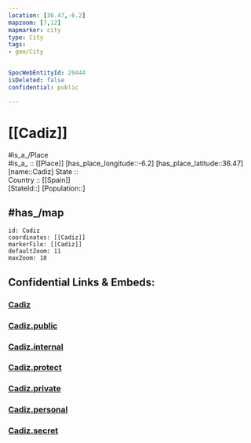 ```yaml
---
location: [36.47,-6.2] 
mapzoom: [7,12] 
mapmarker: city 
type: City
tags:
- geo/City


SpocWebEntityId: 29444
isDeleted: false
confidential: public

---
```


# [[Cadiz]] 

#is_a_/Place  
#is_a_ :: [[Place]] 
[has_place_longitude::-6.2] 
[has_place_latitude::36.47] 
[name::Cadiz] 
State ::  
Country :: [[Spain]]  
[StateId::] 
[Population::] 



## #has_/map  

```leaflet
id: Cadiz
coordinates: [[Cadiz]] 
markerFile: [[Cadiz]] 
defaultZoom: 11 
maxZoom: 18
```


## Confidential Links & Embeds: 

### [Cadiz](/_Standards/Earth/Continent/Europe/Europe~South/Spain/Provinces~Spain/Andalusia/Cádiz.Province/City/Cadiz.md) 

### [Cadiz.public](/_public/Earth/Continent/Europe/Europe~South/Spain/Provinces~Spain/Andalusia/Cádiz.Province/City/Cadiz.public.md) 

### [Cadiz.internal](/_internal/Earth/Continent/Europe/Europe~South/Spain/Provinces~Spain/Andalusia/Cádiz.Province/City/Cadiz.internal.md) 

### [Cadiz.protect](/_protect/Earth/Continent/Europe/Europe~South/Spain/Provinces~Spain/Andalusia/Cádiz.Province/City/Cadiz.protect.md) 

### [Cadiz.private](/_private/Earth/Continent/Europe/Europe~South/Spain/Provinces~Spain/Andalusia/Cádiz.Province/City/Cadiz.private.md) 

### [Cadiz.personal](/_personal/Earth/Continent/Europe/Europe~South/Spain/Provinces~Spain/Andalusia/Cádiz.Province/City/Cadiz.personal.md) 

### [Cadiz.secret](/_secret/Earth/Continent/Europe/Europe~South/Spain/Provinces~Spain/Andalusia/Cádiz.Province/City/Cadiz.secret.md)


